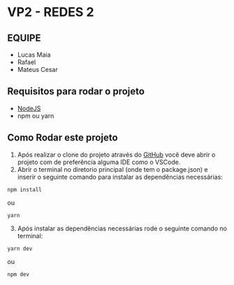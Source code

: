 # VP2 - REDES 2

## EQUIPE

- Lucas Maia
- Rafael
- Mateus Cesar

## Requisitos para rodar o projeto

- [NodeJS](https://nodejs.org/en/)
- npm ou yarn

## Como Rodar este projeto

1. Após realizar o clone do projeto através do [GitHub](https://github.com/MaiaLucas/redes-2) você deve abrir o projeto com de preferência alguma IDE como o VSCode.
2. Abrir o terminal no diretorio principal (onde tem o package.json) e inserir o seguinte comando para instalar as dependências necessárias:

```text
npm install
```

ou

```text
yarn
```

3. Após instalar as dependências necessárias rode o seguinte comando no terminal:

```text
yarn dev
```

ou

```text
npm dev
```
